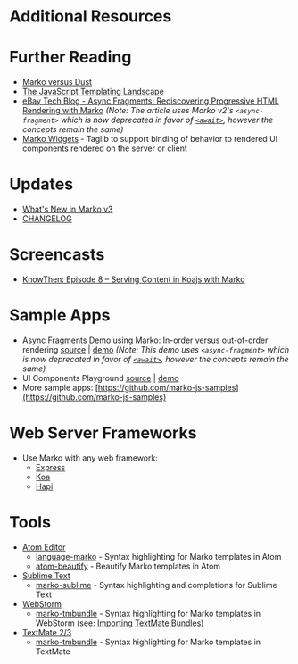 Additional Resources
====================

# Further Reading

- [Marko versus Dust](http://psteeleidem.com/marko-versus-dust/)
- [The JavaScript Templating Landscape](http://psteeleidem.com/the-javascript-templating-landscape/)
- [eBay Tech Blog - Async Fragments: Rediscovering Progressive HTML Rendering with Marko](http://www.ebaytechblog.com/2014/12/08/async-fragments-rediscovering-progressive-html-rendering-with-marko/) *(Note: The article uses Marko v2's `<async-fragment>` which is now deprecated in favor of [`<await>`](http://markojs.com/docs/marko/async-taglib/), however the concepts remain the same)*
- [Marko Widgets](https://github.com/marko-js/marko-widgets) - Taglib to support binding of behavior to rendered UI components rendered on the server or client

# Updates

- [What's New in Marko v3](http://markojs.com/docs/marko/what-is-new-marko-v3/)
- [CHANGELOG](https://github.com/marko-js/marko/blob/master/CHANGELOG.md)

# Screencasts

* [KnowThen: Episode 8 – Serving Content in Koajs with Marko](http://knowthen.com/episode-8-serving-content-in-koajs-with-marko/)

# Sample Apps

* Async Fragments Demo using Marko: In-order versus out-of-order rendering [source](https://github.com/marko-js-samples/marko-progressive-rendering) | [demo](https://marko-progressive-rendering.herokuapp.com/) *(Note: This demo uses `<async-fragment>` which is now deprecated in favor of [`<await>`](http://markojs.com/docs/marko/async-taglib/), however the concepts remain the same)*
* UI Components Playground [source](https://github.com/marko-js-samples/ui-components-playground) | [demo](https://ui-components-playground.herokuapp.com/)
* More sample apps: [https://github.com/marko-js-samples](https://github.com/marko-js-samples)

# Web Server Frameworks

* Use Marko with any web framework:
  * [Express](http://markojs.com/docs/marko/express/)
  * [Koa](http://markojs.com/docs/marko/koa/)
  * [Hapi](http://markojs.com/docs/marko/hapi/)


# Tools

* [Atom Editor](https://atom.io/)
    * [language-marko](https://atom.io/packages/language-marko) - Syntax highlighting for Marko templates in Atom
    * [atom-beautify](https://github.com/Glavin001/atom-beautify) - Beautify Marko templates in Atom
* [Sublime Text](http://www.sublimetext.com/)
    * [marko-sublime](https://github.com/merwan7/sublime-marko) - Syntax highlighting and completions for Sublime Text
* [WebStorm](https://www.jetbrains.com/webstorm/)
    * [marko-tmbundle](https://github.com/marko-js/marko-tmbundle) - Syntax highlighting for Marko templates in WebStorm (see: [Importing TextMate Bundles](https://www.jetbrains.com/phpstorm/help/importing-textmate-bundles.html))
* [TextMate 2/3](https://macromates.com/)
    * [marko-tmbundle](https://github.com/marko-js/marko-tmbundle) - Syntax highlighting for Marko templates in TextMate
